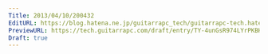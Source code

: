 ```yaml
---
Title: 2013/04/10/200432
EditURL: https://blog.hatena.ne.jp/guitarrapc_tech/guitarrapc-tech.hatenablog.com/atom/entry/6802418398340691001
PreviewURL: https://tech.guitarrapc.com/draft/entry/TY-4unGsR974LYrPKBHpp39YVFk
Draft: true
---
```


